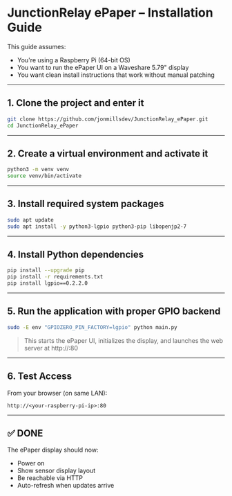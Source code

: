 # JunctionRelay ePaper – Installation Guide

This guide assumes:
- You're using a Raspberry Pi (64-bit OS)
- You want to run the ePaper UI on a Waveshare 5.79" display
- You want clean install instructions that work without manual patching

---

## 1. Clone the project and enter it

```bash
git clone https://github.com/jonmillsdev/JunctionRelay_ePaper.git
cd JunctionRelay_ePaper
```

---

## 2. Create a virtual environment and activate it

```bash
python3 -m venv venv
source venv/bin/activate
```

---

## 3. Install required system packages

```bash
sudo apt update
sudo apt install -y python3-lgpio python3-pip libopenjp2-7
```

---

## 4. Install Python dependencies

```bash
pip install --upgrade pip
pip install -r requirements.txt
pip install lgpio==0.2.2.0
```

---

## 5. Run the application with proper GPIO backend

```bash
sudo -E env "GPIOZERO_PIN_FACTORY=lgpio" python main.py
```

> This starts the ePaper UI, initializes the display, and launches the web server at http://<your-pi-ip>:80

---

## 6. Test Access

From your browser (on same LAN):

```
http://<your-raspberry-pi-ip>:80
```

---

## ✅ DONE

The ePaper display should now:
- Power on
- Show sensor display layout
- Be reachable via HTTP
- Auto-refresh when updates arrive
